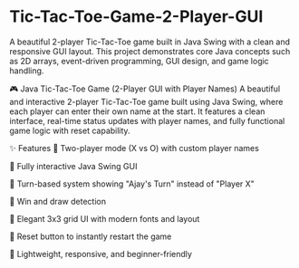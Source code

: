 # Tic-Tac-Toe-Game-2-Player-GUI
A beautiful 2-player Tic-Tac-Toe game built in Java Swing with a clean and responsive GUI layout. This project demonstrates core Java concepts such as 2D arrays, event-driven programming, GUI design, and game logic handling.

🎮 Java Tic-Tac-Toe Game (2-Player GUI with Player Names)
A beautiful and interactive 2-player Tic-Tac-Toe game built using Java Swing, where each player can enter their own name at the start. It features a clean interface, real-time status updates with player names, and fully functional game logic with reset capability.

✨ Features
🔹 Two-player mode (X vs O) with custom player names

🔹 Fully interactive Java Swing GUI

🔹 Turn-based system showing "Ajay's Turn" instead of "Player X"

🔹 Win and draw detection

🔹 Elegant 3x3 grid UI with modern fonts and layout

🔹 Reset button to instantly restart the game

🔹 Lightweight, responsive, and beginner-friendly

